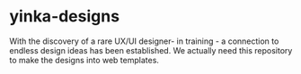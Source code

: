 # yinka-designs
With the discovery of a rare UX/UI designer- in training - a connection to endless design ideas has been established. We actually need this repository to make the designs into web templates.